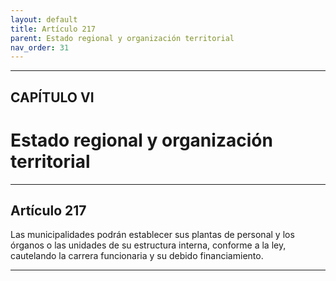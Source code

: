 ```yaml
---
layout: default
title: Artículo 217
parent: Estado regional y organización territorial
nav_order: 31
---
```


---

## CAPÍTULO VI
# Estado regional y organización territorial

---

## Artículo 217

Las municipalidades podrán establecer sus plantas de personal y los órganos o las unidades de su estructura interna, conforme a la ley, cautelando la carrera funcionaria y su debido financiamiento.

---